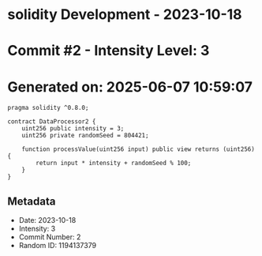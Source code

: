 ﻿# solidity Development - 2023-10-18
# Commit #2 - Intensity Level: 3
# Generated on: 2025-06-07 10:59:07
```solidity
pragma solidity ^0.8.0;

contract DataProcessor2 {
    uint256 public intensity = 3;
    uint256 private randomSeed = 804421;

    function processValue(uint256 input) public view returns (uint256) {
        return input * intensity + randomSeed % 100;
    }
}
```
## Metadata
- Date: 2023-10-18
- Intensity: 3
- Commit Number: 2
- Random ID: 1194137379

